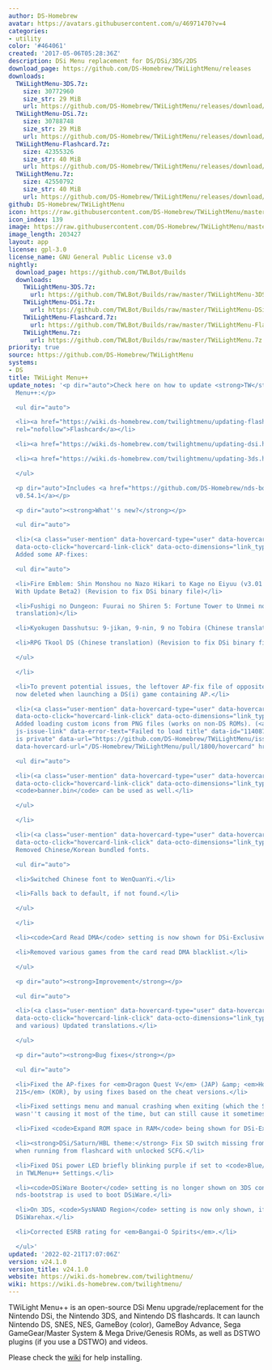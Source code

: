 ```yaml
---
author: DS-Homebrew
avatar: https://avatars.githubusercontent.com/u/46971470?v=4
categories:
- utility
color: '#464061'
created: '2017-05-06T05:28:36Z'
description: DSi Menu replacement for DS/DSi/3DS/2DS
download_page: https://github.com/DS-Homebrew/TWiLightMenu/releases
downloads:
  TWiLightMenu-3DS.7z:
    size: 30772960
    size_str: 29 MiB
    url: https://github.com/DS-Homebrew/TWiLightMenu/releases/download/v24.1.0/TWiLightMenu-3DS.7z
  TWiLightMenu-DSi.7z:
    size: 30788748
    size_str: 29 MiB
    url: https://github.com/DS-Homebrew/TWiLightMenu/releases/download/v24.1.0/TWiLightMenu-DSi.7z
  TWiLightMenu-Flashcard.7z:
    size: 42355326
    size_str: 40 MiB
    url: https://github.com/DS-Homebrew/TWiLightMenu/releases/download/v24.1.0/TWiLightMenu-Flashcard.7z
  TWiLightMenu.7z:
    size: 42550792
    size_str: 40 MiB
    url: https://github.com/DS-Homebrew/TWiLightMenu/releases/download/v24.1.0/TWiLightMenu.7z
github: DS-Homebrew/TWiLightMenu
icon: https://raw.githubusercontent.com/DS-Homebrew/TWiLightMenu/master/booter/Twilight%2B%2B-animated%20icon-fix.gif
icon_index: 139
image: https://raw.githubusercontent.com/DS-Homebrew/TWiLightMenu/master/logo.png
image_length: 203427
layout: app
license: gpl-3.0
license_name: GNU General Public License v3.0
nightly:
  download_page: https://github.com/TWLBot/Builds
  downloads:
    TWiLightMenu-3DS.7z:
      url: https://github.com/TWLBot/Builds/raw/master/TWiLightMenu-3DS.7z
    TWiLightMenu-DSi.7z:
      url: https://github.com/TWLBot/Builds/raw/master/TWiLightMenu-DSi.7z
    TWiLightMenu-Flashcard.7z:
      url: https://github.com/TWLBot/Builds/raw/master/TWiLightMenu-Flashcard.7z
    TWiLightMenu.7z:
      url: https://github.com/TWLBot/Builds/raw/master/TWiLightMenu.7z
priority: true
source: https://github.com/DS-Homebrew/TWiLightMenu
systems:
- DS
title: TWiLight Menu++
update_notes: '<p dir="auto">Check here on how to update <strong>TW</strong>i<strong>L</strong>ight
  Menu++:</p>

  <ul dir="auto">

  <li><a href="https://wiki.ds-homebrew.com/twilightmenu/updating-flashcard.html"
  rel="nofollow">Flashcard</a></li>

  <li><a href="https://wiki.ds-homebrew.com/twilightmenu/updating-dsi.html" rel="nofollow">DSi</a></li>

  <li><a href="https://wiki.ds-homebrew.com/twilightmenu/updating-3ds.html" rel="nofollow">3DS</a></li>

  </ul>

  <p dir="auto">Includes <a href="https://github.com/DS-Homebrew/nds-bootstrap/releases/tag/v0.54.1">nds-bootstrap
  v0.54.1</a></p>

  <p dir="auto"><strong>What''s new?</strong></p>

  <ul dir="auto">

  <li>(<a class="user-mention" data-hovercard-type="user" data-hovercard-url="/users/R-YaTian/hovercard"
  data-octo-click="hovercard-link-click" data-octo-dimensions="link_type:self" href="https://github.com/R-YaTian">@R-YaTian</a>)
  Added some AP-fixes:

  <ul dir="auto">

  <li>Fire Emblem: Shin Monshou no Nazo Hikari to Kage no Eiyuu (v3.01 English translation
  With Update Beta2) (Revision to fix DSi binary file)</li>

  <li>Fushigi no Dungeon: Fuurai no Shiren 5: Fortune Tower to Unmei no Dice (Chinese
  translation)</li>

  <li>Kyokugen Dasshutsu: 9-jikan, 9-nin, 9 no Tobira (Chinese translation)</li>

  <li>RPG Tkool DS (Chinese translation) (Revision to fix DSi binary file)</li>

  </ul>

  </li>

  <li>To prevent potential issues, the leftover AP-fix file of opposite format is
  now deleted when launching a DS(i) game containing AP.</li>

  <li>(<a class="user-mention" data-hovercard-type="user" data-hovercard-url="/users/DieGo367/hovercard"
  data-octo-click="hovercard-link-click" data-octo-dimensions="link_type:self" href="https://github.com/DieGo367">@DieGo367</a>)
  Added loading custom icons from PNG files (works on non-DS ROMs). (<a class="issue-link
  js-issue-link" data-error-text="Failed to load title" data-id="1140878437" data-permission-text="Title
  is private" data-url="https://github.com/DS-Homebrew/TWiLightMenu/issues/1800" data-hovercard-type="pull_request"
  data-hovercard-url="/DS-Homebrew/TWiLightMenu/pull/1800/hovercard" href="https://github.com/DS-Homebrew/TWiLightMenu/pull/1800">#1800</a>)

  <ul dir="auto">

  <li>(<a class="user-mention" data-hovercard-type="user" data-hovercard-url="/users/Epicpkmn11/hovercard"
  data-octo-click="hovercard-link-click" data-octo-dimensions="link_type:self" href="https://github.com/Epicpkmn11">@Epicpkmn11</a>)
  <code>banner.bin</code> can be used as well.</li>

  </ul>

  </li>

  <li>(<a class="user-mention" data-hovercard-type="user" data-hovercard-url="/users/Epicpkmn11/hovercard"
  data-octo-click="hovercard-link-click" data-octo-dimensions="link_type:self" href="https://github.com/Epicpkmn11">@Epicpkmn11</a>)
  Removed Chinese/Korean bundled fonts.

  <ul dir="auto">

  <li>Switched Chinese font to WenQuanYi.</li>

  <li>Falls back to default, if not found.</li>

  </ul>

  </li>

  <li><code>Card Read DMA</code> setting is now shown for DSi-Exclusive games as well.</li>

  <li>Removed various games from the card read DMA blacklist.</li>

  </ul>

  <p dir="auto"><strong>Improvement</strong></p>

  <ul dir="auto">

  <li>(<a class="user-mention" data-hovercard-type="user" data-hovercard-url="/users/Epicpkmn11/hovercard"
  data-octo-click="hovercard-link-click" data-octo-dimensions="link_type:self" href="https://github.com/Epicpkmn11">@Epicpkmn11</a>
  and various) Updated translations.</li>

  </ul>

  <p dir="auto"><strong>Bug fixes</strong></p>

  <ul dir="auto">

  <li>Fixed the AP-fixes for <em>Dragon Quest V</em> (JAP) &amp; <em>Hotel Dusk: Room
  215</em> (KOR), by using fixes based on the cheat versions.</li>

  <li>Fixed settings menu and manual crashing when exiting (which the SD write code
  wasn''t causing it most of the time, but can still cause it sometimes).</li>

  <li>Fixed <code>Expand ROM space in RAM</code> being shown for DSi-Exclusives.</li>

  <li><strong>DSi/Saturn/HBL theme:</strong> Fix SD switch missing from SELECT menu,
  when running from flashcard with unlocked SCFG.</li>

  <li>Fixed DSi power LED briefly blinking purple if set to <code>Blue/Red</code>
  in TWLMenu++ Settings.</li>

  <li><code>DSiWare Booter</code> setting is no longer shown on 3DS consoles, as only
  nds-bootstrap is used to boot DSiWare.</li>

  <li>On 3DS, <code>SysNAND Region</code> setting is now only shown, if running via
  DSiWarehax.</li>

  <li>Corrected ESRB rating for <em>Bangai-O Spirits</em>.</li>

  </ul>'
updated: '2022-02-21T17:07:06Z'
version: v24.1.0
version_title: v24.1.0
website: https://wiki.ds-homebrew.com/twilightmenu/
wiki: https://wiki.ds-homebrew.com/twilightmenu/
---
```

TWiLight Menu++ is an open-source DSi Menu upgrade/replacement for the Nintendo DSi, the Nintendo 3DS, and Nintendo DS flashcards. It can launch Nintendo DS, SNES, NES, GameBoy (color), GameBoy Advance, Sega GameGear/Master System & Mega Drive/Genesis ROMs, as well as DSTWO plugins (if you use a DSTWO) and videos.

Please check the [wiki](https://wiki.ds-homebrew.com/twilightmenu/) for help installing.